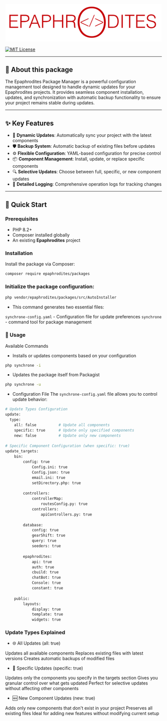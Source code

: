 ![Epaphrodites Logo](https://github.com/epaphrodites/epaphrodites/blob/master/static/img/logo.png)

[![MIT License](https://img.shields.io/badge/License-MIT-green.svg)](https://choosealicense.com/licenses/mit/)

---

## 👋 About this package
The Epaphrodites Package Manager is a powerful configuration management tool designed to handle dynamic updates for your Epaphrodites projects. It provides seamless component installation, updates, and synchronization with automatic backup functionality to ensure your project remains stable during updates.

---

## ✨ Key Features

- 🔄 **Dynamic Updates**: Automatically sync your project with the latest components  
- 🛡️ **Backup System**: Automatic backup of existing files before updates  
- ⚙️ **Flexible Configuration**: YAML-based configuration for precise control  
- 📦 **Component Management**: Install, update, or replace specific components  
- 🔍 **Selective Updates**: Choose between full, specific, or new component updates  
- 📝 **Detailed Logging**: Comprehensive operation logs for tracking changes 

---

## 🚀 Quick Start

### Prerequisites

- PHP 8.2+
- Composer installed globally
- An existing **Epaphrodites** project

### Installation

Install the package via Composer:

```bash
composer require epaphrodites/packages
```

### Initialize the package configuration:

```bash
php vendor/epaphrodites/packages/src/AutoInstaller
```

- This command generates two essential files:

```synchrone-config.yaml``` - Configuration file for update preferences
```synchrone``` - command tool for package management

### 📖 Usage

Available Commands

- Installs or updates components based on your configuration
```bash
php synchrone -i
```
- Updates the package itself from Packagist

```bash
php synchrone -u
```

- Configuration File
The ``synchrone-config.yaml`` file allows you to control update behavior:

```bash
# Update Types Configuration
update:
  type:
    all: false          # Update all components
    specific: true      # Update only specified components
    new: false          # Update only new components

# Specific Component Configuration (when specific: true)
update_targets:
    bin:
        config: true
            Config.ini: true
            Config.json: true
            email.ini: true
            setDirectory.php: true

        controllers:
            controllerMap:
                routesConfig.py: true
            controllers:
                apiControllers.py: true

        database:
            config: true
            gearShift: true
            query: true
            seeders: true    

        epaphrodites:
            api: true
            auth: true
            cbuild: true
            chatBot: true
            Console: true
            constant: true    

    public:
        layouts:
            display: true
            template: true
            widgets: true
```

### Update Types Explained
- 🌐 All Updates (all: true)

Updates all available components
Replaces existing files with latest versions
Creates automatic backups of modified files

- 🎯 Specific Updates (specific: true)

Updates only the components you specify in the targets section
Gives you granular control over what gets updated
Perfect for selective updates without affecting other components

- 🆕 New Component Updates (new: true)

Adds only new components that don't exist in your project
Preserves all existing files
Ideal for adding new features without modifying current setup